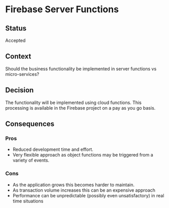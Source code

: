 # Firebase Server Functions

## Status
Accepted

## Context
Should the business functionality be implemented in server functions vs micro-services?

## Decision
The functionality will be implemented using cloud functions. This processing is available in the Firebase project on a pay as you go basis.

## Consequences

### Pros
* Reduced development time and effort.
* Very flexible approach as object functions may be triggered from a variety of events.

### Cons
* As the application grows this becomes harder to maintain.
* As transaction volume increases this can be an expensive approach
* Performance can be unpredictable (possibly even unsatisfactory) in real time situations
